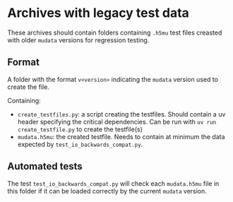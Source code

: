 # Archives with legacy test data

These archives should contain folders containing `.h5mu` test files
creasted with older `mudata` versions for regression testing.

## Format

A folder with the format `v<version>` indicating the `mudata` version used
to create the file.

Containing:
- `create_testfiles.py`: a script creating the testfiles. Should contain a
    uv header specifying the critical dependencies. Can be run with `uv run create_testfile.py`
    to create the testfile(s)
- `mudata.h5mu`: the created testfile. Needs to contain at minimum the data expected by
    `test_io_backwards_compat.py`. 

## Automated tests

The test `test_io_backwards_compat.py` will check each `mudata.h5mu` file in this folder if it can
be loaded correctly by the current `mudata` version.